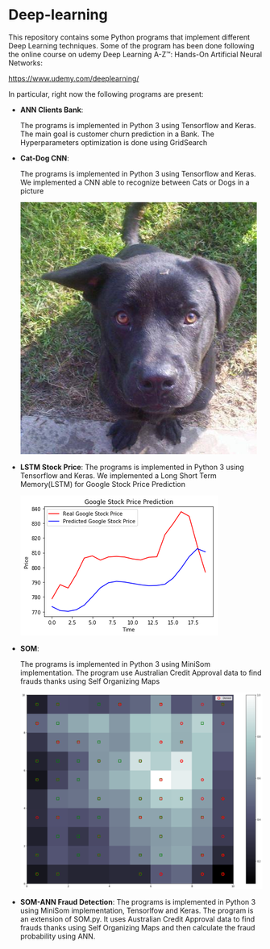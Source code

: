 # Deep-learning
This repository contains some Python programs that implement different Deep Learning techniques.
Some of the program has been done following the online course on udemy Deep Learning A-Z™: Hands-On Artificial Neural Networks:

https://www.udemy.com/deeplearning/

In particular, right now the following programs are present:

* **ANN Clients Bank**:
   
   The programs is implemented in Python 3 using Tensorflow and Keras. The main goal is customer churn prediction in a Bank. The Hyperparameters optimization is done using GridSearch

* **Cat-Dog CNN**: 

   The programs is implemented in Python 3 using Tensorflow and Keras. We implemented a CNN able to recognize between Cats or Dogs in a picture 

   ![alt text](Cat-Dog%20CNN/Image%20Example/dog.8.jpg)

* **LSTM Stock Price**:
   The programs is implemented in Python 3 using Tensorflow and Keras. We implemented a Long Short Term Memory(LSTM) for Google Stock Price Prediction
   
   ![alt text](LSTM%20Stock%20Price/Images/GoogleStock.png)
   
* **SOM**:

  The programs is implemented in Python 3 using MiniSom implementation. The program use Australian Credit Approval data to find frauds thanks using Self Organizing Maps
  
   ![alt text](SOM/Images/somimpl.png)
  
* **SOM-ANN Fraud Detection**:
   The programs is implemented in Python 3 using MiniSom implementation, Tensorlfow and Keras. The program is an extension of SOM.py. It uses Australian Credit Approval data to find frauds thanks using Self Organizing Maps and then calculate the fraud probability using ANN.
